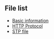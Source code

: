 ## File list
- [Basic information](intro.md)
- [HTTP Protocol](http.md)
- [STP file](design/e2_3d.zip)
